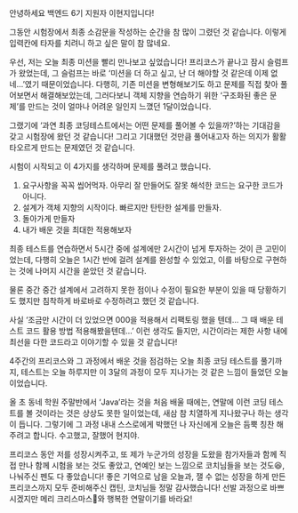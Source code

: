 안녕하세요 백엔드 6기 지원자 이현지입니다!

그동안 시험장에서 최종 소감문을 작성하는 순간을 참 많이 그렸던 것 같습니다. 이렇게 입력칸에 타자를 치려니 하고 싶은 말이 참 많네요.

우선, 저는 오늘 최종 미션을 빨리 만나보고 싶었습니다!
프리코스가 끝나고 잠시 슬럼프가 왔었는데, 그 슬럼프는 바로 ‘미션을 더 하고 싶고, 난 더 해야할 것 같은데 이제 없네…’였기 때문이었습니다. 다행히, 기존 미션을 변형해보기도 하고 문제를 직접 찾아 풀어보면서 해결해보았는데, 그러다보니 객체 지향을 연습하기 위한 ‘구조화된 좋은 문제’를 만드는 것이 얼마나 어려운 일인지 느꼈던 1달이었습니다.

그랬기에 ‘과연 최종 코딩테스트에서는 어떤 문제를 풀어볼 수 있을까?’하는 기대감을 갖고 시험장에 왔던 것 같습니다!
그리고 기대했던 것만큼 풀어내고자 하는 의지가 활활 타오르게 만드는 문제였던 것 같습니다.

시험이 시작되고 이 4가지를 생각하며 문제를 풀려고 했습니다.
1. 요구사항을 꼭꼭 씹어먹자. 아무리 잘 만들어도 잘못 해석한 코드는 요구한 코드가 아니다.
2. 설계가 객체 지향의 시작이다. 빠르지만 탄탄한 설계를 만들자.
3. 돌아가게 만들자
4. 내가 배운 것을 최대한 적용해보자

최종 테스트를 연습하면서 5시간 중에 설계에만 2시간이 넘게 투자하는 것이 큰 고민이었는데, 다행히 오늘은 1시간 반에 걸려 설계를 완성할 수 있었고, 이를 바탕으로 구현하는 것에 나머지 시간을 쏟았던 것 같습니다.

물론 중간 중간 설계에서 고려하지 못한 점이나 수정이 필요한 부분이 있을 때 당황하기도 했지만 침착하게 바로바로 수정하려고 했던 것 같습니다.

사실 ‘조금만 시간이 더 있었으면 000을 적용해서 리팩토링 했을 텐데… 그 때 배운 테스트 코드 활용 방법 적용해봤을텐데…’ 이런 생각도 들지만, 시간이라는 제한 사항 내에 최선을 다한 코드라고 이야기할 수 있을 것 같습니다!

4주간의 프리코스와 그 과정에서 배운 것을 점검하는 오늘 최종 코딩 테스트를 풀기까지,
테스트는 오늘 하루지만 이 3달의 과정이 모두 지나가는 것 같은 느낌이 들었던 오늘이었습니다.

올 초 동네 학원 주말반에서 ‘Java’라는 것을 처음 배울 때에는, 
연말에 이런 코딩 테스트를 볼 것이라는 것은 상상도 못한 일이었는데, 새삼 참 치열하게 지나왔구나 하는 생각이 듭니다. 그렇기에 그 과정 내내 스스로에게 박했던 나 자신에게 오늘은 듬뿍 칭찬 해주려고 합니다. 수고했고, 잘했어 현지야.

프리코스 동안 저를 성장시켜주고, 또 제가 누군가의 성장을 도왔을 참가자들과 함께 직접 만나 함께 시험을 보는 것도 좋았고, 연예인 보는 느낌으로 코치님들을 보는 것도😆, 나눠주신 펜도 다 좋았습니다! 좋은 기억으로 남을 오늘과, 잴 수 없는 성장을 하게 만든 프리코스까지 모두 준비해주신 캡틴, 코치님들 정말 감사했습니다! 선발 과정으로 바쁘시겠지만 메리 크리스마스🎄와 행복한 연말이기를 바라요!




